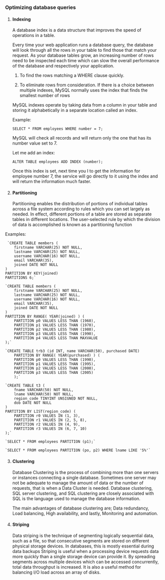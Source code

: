 ### Optimizing database queries

1. #### Indexing

	A database index is a data structure that improves the speed of operations in a table.

	Every time your web application runs a database query, the database will look through all the rows in your table to 	    find those that match your request. As your database tables grow, an increasing number of rows need to be inspected 	each time which can slow the overall performance of the database and respectively your application.
	
	1. To find the rows matching a WHERE clause quickly.
	
	2. To eliminate rows from consideration. If there is a choice between multiple indexes, MySQL normally uses the index that finds the smallest number of rows
	
	MySQL indexes operate by taking data from a column in your table and storing it alphabetically in a separate location 	      called an index.
	
	Example:
	
	`SELECT * FROM employees WHERE number = 7;`
	
	MySQL will check all records and will return only the one that has its number value set to 7.
	
	Let me add an index:
	
	`ALTER TABLE employees ADD INDEX (number);`
	
	Once this index is set, next time you I to get the information for employee number 7, the service will go directly             to it using the index and will return the information much faster.
	
1. #### Partitioning

	Partitioning enables the distribution of portions of individual tables across a file system according to rules which you can set largely as needed. In effect, different portions of a table are stored as separate tables in different locations. The user-selected rule by which the division of data is accomplished is known as a partitioning function
	
 Examples:
 
	 `CREATE TABLE members (
	    firstname VARCHAR(25) NOT NULL,
	    lastname VARCHAR(25) NOT NULL,
	    username VARCHAR(16) NOT NULL,
	    email VARCHAR(35),
	    joined DATE NOT NULL
	)
	PARTITION BY KEY(joined)
	PARTITIONS 6;`

	`CREATE TABLE members (
	    firstname VARCHAR(25) NOT NULL,
	    lastname VARCHAR(25) NOT NULL,
	    username VARCHAR(16) NOT NULL,
	    email VARCHAR(35),
	    joined DATE NOT NULL
	)
	PARTITION BY RANGE( YEAR(joined) ) (
	    PARTITION p0 VALUES LESS THAN (1960),
	    PARTITION p1 VALUES LESS THAN (1970),
	    PARTITION p2 VALUES LESS THAN (1980),
	    PARTITION p3 VALUES LESS THAN (1990),
	    PARTITION p4 VALUES LESS THAN MAXVALUE
	);`

	`CREATE TABLE trb3 (id INT, name VARCHAR(50), purchased DATE)
	    PARTITION BY RANGE( YEAR(purchased) ) (
		PARTITION p0 VALUES LESS THAN (1990),
		PARTITION p1 VALUES LESS THAN (1995),
		PARTITION p2 VALUES LESS THAN (2000),
		PARTITION p3 VALUES LESS THAN (2005)
	    );`
    
	`CREATE TABLE t3 (
	    fname VARCHAR(50) NOT NULL,
	    lname VARCHAR(50) NOT NULL,
	    region_code TINYINT UNSIGNED NOT NULL,
	    dob DATE NOT NULL
	)
	PARTITION BY LIST(region_code) (
	    PARTITION r0 VALUES IN (1, 3),
	    PARTITION r1 VALUES IN (2, 5, 8),
	    PARTITION r2 VALUES IN (4, 9),
	    PARTITION r3 VALUES IN (6, 7, 10)
	);`

	`SELECT * FROM employees PARTITION (p1);`

	`SELECT * FROM employees PARTITION (po, p2) WHERE lname LIKE 'S%'`

3. #### Clustering

	Database Clustering is the process of combining more than one servers or instances connecting a single database. Sometimes one server may not be adequate to manage the amount of data or the number of requests, that is when a Data Cluster is needed. Database clustering, SQL server clustering, and SQL clustering are closely associated with SQL is the language used to manage the database information.
	
	The main advantages of database clustering are; Data redundancy, Load balancing, High availability, and lastly, Monitoring and automation.
	
4. #### Striping

	Data striping is the technique of segmenting logically sequential data, such as a file, so that consecutive segments are stored on different physical storage devices. In databases, this is mostly essential during data backups
Striping is useful when a processing device requests data more quickly than a single storage device can provide it. By spreading segments across multiple devices which can be accessed concurrently, total data throughput is increased. It is also a useful method for balancing I/O load across an array of disks.
